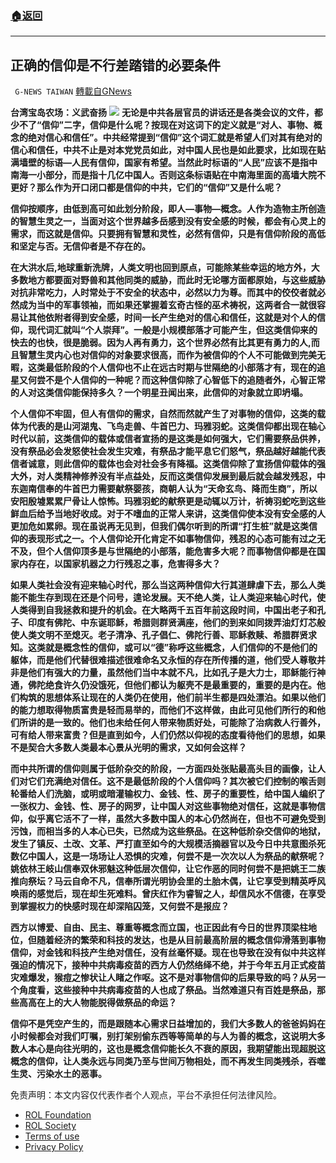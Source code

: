 ###  [:house:返回](README.md)
---


## 正确的信仰是不行差踏错的必要条件
` G-NEWS TAIWAN` [轉載自GNews](https://gnews.org/zh-hans/2695418/)

**台湾宝岛农场：义武奋扬**
 ![](https://assets.gnews.org/wp-content/uploads/2022/06/image_1654803975.png) 
**无论是中共各层官员的讲话还是各类会议的文件，都少不了“信仰”二字，信仰是什么呢？按现在对这词下的定义就是“对人、事物、概念的绝对信心和信任”。中共经常提到“信仰”这个词汇就是希望人们对其有绝对的信心和信任，中共不止是对本党党员如此，对中国人民也是如此要求，比如现在贴满墙壁的标语—人民有信仰，国家有希望。当然此时标语的“人民”应该不是指中南海一小部分，而是指十几亿中国人。否则这条标语贴在中南海里面的高墙大院不更好？那么作为开口闭口都是信仰的中共，它们的“信仰”又是什么呢？**
 
**信仰按顺序，由低到高可如此划分阶段，即人—事物—概念。人作为造物主所创造的智慧生灵之一，当面对这个世界越多岳感到没有安全感的时候，都会有心灵上的需求，而这就是信仰。只要拥有智慧和灵性，必然有信仰，只是有信仰阶段的高低和坚定与否。无信仰者是不存在的。**
 
**在大洪水后,地球重新洗牌，人类文明也回到原点，可能除某些幸运的地方外，大多数地方都要面对野兽和其他同类的威胁，而此时无论哪方面都原始，与这些威胁对抗非常吃力，人时常处于不安全的状态中，必然以力为尊。而其中的佼佼者就必然成为当中的军事领袖，而如果还掌握着玄奇古怪的巫术祷祝，这两者合一就很容易让其他依附者得到安全感，时间一长产生绝对的信心和信任，这就是对个人的信仰，现代词汇就叫“个人崇拜”。一般是小规模部落才可能产生，但这类信仰来的快去的也快，很是脆弱。因为人再有勇力，这个世界必然有比其更有勇力的人,而且智慧生灵内心也对信仰的对象要求很高，而作为被信仰的个人不可能做到完美无暇，这类最低阶段的个人信仰也不止在远古时期与世隔绝的小部落才有，现在的追星又何尝不是个人信仰的一种呢？而这种信仰除了心智低下的追随者外，心智正常的人对这类信仰能保持多久？一个明星丑闻出来，此信仰的对象就立即坍塌。**
 
**个人信仰不牢固，但人有信仰的需求，自然而然就产生了对事物的信仰，这类的载体为代表的是山河湖鬼、飞鸟走兽、牛首巴力、玛雅羽蛇。这类信仰都出现在轴心时代以前，这类信仰的载体或信者宣扬的是这类是如何强大，它们需要祭品供养，没有祭品必会发怒使社会发生灾难，有祭品才能平息它们怒气，祭品越好越能代表信者诚意，则此信仰的载体也会对社会多有降福。这类信仰除了宣扬信仰载体的强大外，对人类精神修养没有半点益处，反而这类信仰发展到最后就会越发残忍，中东迦南信奉的牛首巴力需要献祭婴孩，商朝人认为“天命玄鸟、降而生商”，所以安阳殷墟累累尸骨让人惊怖。玛雅羽蛇的献祭更是动辄以万计，祈祷羽蛇吃到这些鲜血后给予当地好收成。对于不嗜血的正常人来讲，这类信仰使本没有安全感的人更加危如累卵。现在虽说再无见到，但我们偶尔听到的所谓“打生桩”就是这类信仰的表现形式之一。个人信仰论开化肯定不如事物信仰，残忍的心态可能有过之无不及，但个人信仰顶多是与世隔绝的小部落，能危害多大呢？而事物信仰都是在国家内存在，以国家机器之力行残忍之事，危害得多大？**
 
**如果人类社会没有迎来轴心时代，那么当这两种信仰大行其道肆虐下去，那么人类能不能生存到现在还是个问号，遑论发展。天不绝人类，让人类迎来轴心时代，使人类得到自我拯救和提升的机会。在大略两千五百年前这段时间，中国出老子和孔子、印度有佛陀、中东诞耶稣，希腊则群贤满座，他们的到来如同拨弄油灯灯芯般使人类文明不至熄灭。老子清净、孔子倡仁、佛陀行善、耶稣救赎、希腊群贤求知。这类就是概念性的信仰，或可以“德”称呼这些概念，人们信仰的不是他们的躯体，而是他们代替很难描述很难命名又永恒的存在所传播的道，他们受人尊敬并非是他们有强大的力量，虽然他们当中本就不凡，比如孔子是大力士，耶稣能行神通，佛陀绝食许久仍没饿死，但他们都认为躯壳不是最重要的，重要的是内在。他们构筑的思想体系让现在的人类仍在使用，他们前半生都是四处漂泊。如果以他们的能力想取得物质富贵是轻而易举的，而他们不这样做，由此可见他们所行的和他们所讲的是一致的。他们也未给任何人带来物质好处，可能除了治病救人行善外，可有给人带来富贵？但是直到如今，人们仍然以仰视的态度看待他们的思想，如果不是契合大多数人类最本心景从光明的需求，又如何会这样？**
 
**而中共所谓的信仰则属于低阶杂交的阶段，一方面四处张贴最高头目的画像，让人们对它们充满绝对信任。这不是最低阶段的个人信仰吗？其次被它们控制的喉舌则轮番给人们洗脑，或明或暗灌输权力、金钱、性、房子的重要性，给中国人编织了一张权力、金钱、性、房子的网罗，让中国人对这些事物绝对信任，这就是事物信仰，似乎离它活不了一样，虽然大多数中国人的本心仍然尚在，但也不可避免受到污蚀，而相当多的人本心已失，已然成为这些祭品。在这种低阶杂交信仰的地狱，发生了镇反、土改、文革、严打直至如今的大规模活摘器官以及今日中共意图杀死数亿中国人，这是一场场让人恐惧的灾难，何尝不是一次次以人为祭品的献祭呢？姚依林王岐山信奉双休邪魅这种低层次信仰，让它作恶的同时何尝不是把姚王二族推向祭坛？马云自命不凡，信奉所谓光明协会里的土胎木偶，让它享受到精英呼风唤雨的感觉后，现在却生死难料。曾庆红作为睿智之人，却信风水不信德，在享受到掌握权力的快感时现在却深陷囚笼，又何尝不是报应？**
 
**西方以博爱、自由、民主、尊重等概念而立国，也正因此有今日的世界顶梁柱地位，但随着经济的繁荣和科技的发达，也是从目前最高阶层的概念信仰滑落到事物信仰，对金钱和科技产生绝对信任，没有丝毫怀疑。现在也导致在没有似中共这样强迫的情况下，接种中共病毒疫苗的西方人仍然络绎不绝，并于今年五月正式疫苗灾难爆发，猴痘之惨状让人睹之作呕。这不是对事物信仰的后果导致的吗？从另一个角度看，这些接种中共病毒疫苗的人也成了祭品。当然难道只有百姓是祭品，那些高高在上的大人物能脱得做祭品的命运？**
 
**信仰不是凭空产生的，而是跟随本心需求日益增加的，我们大多数人的爸爸妈妈在小时候都会对我们叮嘱，别打架别偷东西等等简单的与人为善的概念，这说明大多数人本心是向往光明的，这也是概念信仰能长久不衰的原因，我期望能出现超脱这概念的信仰，让人类永远与同类乃至与世间万物相处，而不再发生同类残杀，吞噬生灵、污染水土的恶事。**

免责声明：本文内容仅代表作者个人观点，平台不承担任何法律风险。
  
- [ROL Foundation](https://rolfoundation.org/)
- [ROL Society](https://rolsociety.org/)
- [Terms of use](https://gnews.org/terms-of-use-3/)
- [Privacy Policy](https://gnews.org/privacy-policy/)
